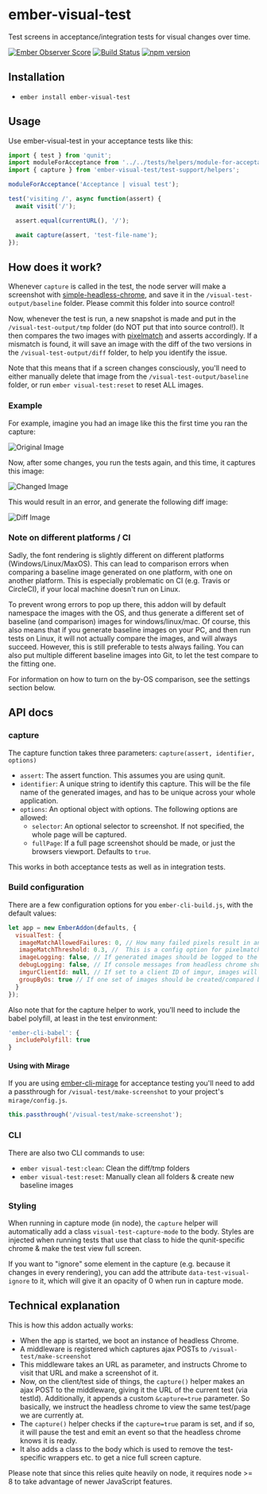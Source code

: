 # ember-visual-test

Test screens in acceptance/integration tests for visual changes over time.

[![Ember Observer Score](https://emberobserver.com/badges/ember-visual-test.svg)](https://emberobserver.com/addons/ember-visual-test)
[![Build Status](https://travis-ci.org/Cropster/ember-visual-test.svg?branch=master)](https://travis-ci.org/Cropster/ember-visual-test)
[![npm version](https://badge.fury.io/js/ember-visual-test.svg)](https://badge.fury.io/js/ember-visual-test)

## Installation

* `ember install ember-visual-test`

## Usage

Use ember-visual-test in your acceptance tests like this:

```js
import { test } from 'qunit';
import moduleForAcceptance from '../../tests/helpers/module-for-acceptance';
import { capture } from 'ember-visual-test/test-support/helpers';

moduleForAcceptance('Acceptance | visual test');

test('visiting /', async function(assert) {
  await visit('/');

  assert.equal(currentURL(), '/');

  await capture(assert, 'test-file-name');
});
```

## How does it work?

Whenever `capture` is called in the test, the node server will make a screenshot with 
[simple-headless-chrome](https://github.com/LucianoGanga/simple-headless-chrome), 
and save it in the `/visual-test-output/baseline` folder. Please commit this folder into source control!

Now, whenever the test is run, a new snapshot is made and put in the `/visual-test-output/tmp` folder 
(do NOT put that into source control!). It then compares the two images with 
[pixelmatch](https://github.com/mapbox/pixelmatch) and asserts accordingly. 
If a mismatch is found, it will save an image with the diff of the two versions in the `/visual-test-output/diff` folder, to help you identify the issue.

Note that this means that if a screen changes consciously, you'll need to either manually 
delete that image from the `/visual-test-output/baseline` folder, 
or run `ember visual-test:reset` to reset ALL images.

### Example

For example, imagine you had an image like this the first time you ran the capture:

![Original Image](docs/images/example-base-image.png)

Now, after some changes, you run the tests again, and this time, it captures this image:

![Changed Image](docs/images/example-comparison-image.png)

This would result in an error, and generate the following diff image:

![Diff Image](docs/images/example-diff-image.png)

### Note on different platforms / CI

Sadly, the font rendering is slightly different on different platforms (Windows/Linux/MaxOS). 
This can lead to comparison errors when comparing a baseline image generated on one platform, with one on another platform.
This is especially problematic on CI (e.g. Travis or CircleCI), if your local machine doesn't run on Linux.

To prevent wrong errors to pop up there, this addon will by default namespace the images with the OS, 
and thus generate a different set of baseline (and comparison) images for windows/linux/mac. 
Of course, this also means that if you generate baseline images on your PC, and then run tests on Linux, 
it will not actually compare the images, and will always succeed. 
However, this is still preferable to tests always failing. 
You can also put multiple different baseline images into Git, to let the test compare to the fitting one.

For information on how to turn on the by-OS comparison, see the settings section below.


## API docs

### capture
 
The capture function takes three parameters: `capture(assert, identifier, options)`

* `assert`: The assert function. This assumes you are using qunit.
* `identifier`: A unique string to identify this capture. This will be the file name of the generated images, and has to be unique across your whole application.
* `options`: An optional object with options. The following options are allowed:
  * `selector`: An optional selector to screenshot. If not specified, the whole page will be captured.
  * `fullPage`: If a full page screenshot should be made, or just the browsers viewport. Defaults to `true`.
  
This works in both acceptance tests as well as in integration tests.


### Build configuration

There are a few configuration options for you `ember-cli-build.js`, with the default values:

```js
let app = new EmberAddon(defaults, {
  visualTest: {
   imageMatchAllowedFailures: 0, // How many failed pixels result in an error
   imageMatchThreshold: 0.3, //  This is a config option for pixelmatch
   imageLogging: false, // If generated images should be logged to the console
   debugLogging: false, // If console messages from headless chrome should be printed in the console
   imgurClientId: null, // If set to a client ID of imgur, images will be uploaded there as well, to debug images e.g. on CI
   groupByOs: true // If one set of images should be created/compared by OS
  }
});
```

Also note that for the capture helper to work, you'll need to include the babel polyfill, at least in the test environment:

```js
'ember-cli-babel': {
  includePolyfill: true
}
```

#### Using with Mirage

If you are using [ember-cli-mirage](https://github.com/samselikoff/ember-cli-mirage) for acceptance testing
you'll need to add a passthrough for `/visual-test/make-screenshot` to your project's `mirage/config.js`.

```js
this.passthrough('/visual-test/make-screenshot');
```

### CLI

There are also two CLI commands to use: 

* `ember visual-test:clean`: Clean the diff/tmp folders
* `ember visual-test:reset`: Manually clean all folders & create new baseline images

### Styling

When running in capture mode (in node), the `capture` helper will automatically add a class 
`visual-test-capture-mode` to the body. Styles are injected when running tests that use that 
class to hide the qunit-specific chrome & make the test view full screen.

If you want to "ignore" some element in the capture (e.g. because it changes in every rendering), 
you can add the attribute `data-test-visual-ignore` to it, which will give it an opacity of 0 
when run in capture mode.

## Technical explanation

This is how this addon actually works:

* When the app is started, we boot an instance of headless Chrome.
* A middleware is registered which captures ajax POSTs to `/visual-test/make-screenshot`
* This middleware takes an URL as parameter, and instructs Chrome to visit that URL and make a screenshot of it.
* Now, on the client/test side of things, the `capture()` helper makes an ajax POST to the middleware, giving it the URL of the current test (via testId). Additionally, it appends a custom `&capture=true` parameter. So basically, we instruct the headless chrome to view the same test/page we are currently at.
* The `capture()` helper checks if the `capture=true` param is set, and if so, it will pause the test and emit an event so that the headless chrome knows it is ready.
* It also adds a class to the body which is used to remove the test-specific wrappers etc. to get a nice full screen capture.

Please note that since this relies quite heavily on node, it requires node >= 8 to take advantage of newer JavaScript features.
